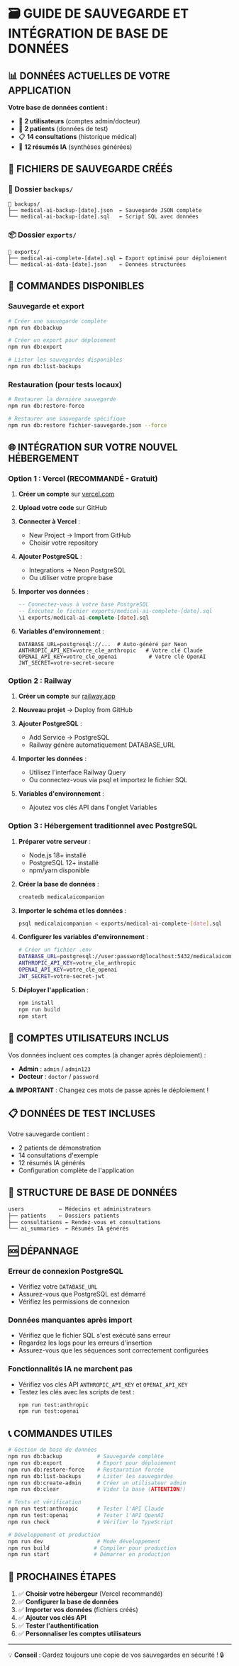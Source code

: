 # 🗃️ GUIDE DE SAUVEGARDE ET INTÉGRATION DE BASE DE DONNÉES

## 📊 DONNÉES ACTUELLES DE VOTRE APPLICATION

**Votre base de données contient :**
- 👤 **2 utilisateurs** (comptes admin/docteur)
- 👥 **2 patients** (données de test)
- 📋 **14 consultations** (historique médical)
- 🤖 **12 résumés IA** (synthèses générées)

## 📁 FICHIERS DE SAUVEGARDE CRÉÉS

### 🔧 Dossier `backups/`
```
📁 backups/
├── medical-ai-backup-[date].json  ← Sauvegarde JSON complète
└── medical-ai-backup-[date].sql   ← Script SQL avec données
```

### 📦 Dossier `exports/`
```
📁 exports/
├── medical-ai-complete-[date].sql ← Export optimisé pour déploiement
└── medical-ai-data-[date].json    ← Données structurées
```

## 🚀 COMMANDES DISPONIBLES

### Sauvegarde et export
```bash
# Créer une sauvegarde complète
npm run db:backup

# Créer un export pour déploiement
npm run db:export

# Lister les sauvegardes disponibles
npm run db:list-backups
```

### Restauration (pour tests locaux)
```bash
# Restaurer la dernière sauvegarde
npm run db:restore-force

# Restaurer une sauvegarde spécifique
npm run db:restore fichier-sauvegarde.json --force
```

## 🌐 INTÉGRATION SUR VOTRE NOUVEL HÉBERGEMENT

### Option 1 : Vercel (RECOMMANDÉ - Gratuit)

1. **Créer un compte** sur [vercel.com](https://vercel.com)

2. **Upload votre code** sur GitHub

3. **Connecter à Vercel** :
   - New Project → Import from GitHub
   - Choisir votre repository

4. **Ajouter PostgreSQL** :
   - Integrations → Neon PostgreSQL
   - Ou utiliser votre propre base

5. **Importer vos données** :
   ```sql
   -- Connectez-vous à votre base PostgreSQL
   -- Exécutez le fichier exports/medical-ai-complete-[date].sql
   \i exports/medical-ai-complete-[date].sql
   ```

6. **Variables d'environnement** :
   ```env
   DATABASE_URL=postgresql://...  # Auto-généré par Neon
   ANTHROPIC_API_KEY=votre_cle_anthropic   # Votre clé Claude
   OPENAI_API_KEY=votre_cle_openai          # Votre clé OpenAI
   JWT_SECRET=votre-secret-secure
   ```

### Option 2 : Railway

1. **Créer un compte** sur [railway.app](https://railway.app)

2. **Nouveau projet** → Deploy from GitHub

3. **Ajouter PostgreSQL** :
   - Add Service → PostgreSQL
   - Railway génère automatiquement DATABASE_URL

4. **Importer les données** :
   - Utilisez l'interface Railway Query
   - Ou connectez-vous via psql et importez le fichier SQL

5. **Variables d'environnement** :
   - Ajoutez vos clés API dans l'onglet Variables

### Option 3 : Hébergement traditionnel avec PostgreSQL

1. **Préparer votre serveur** :
   - Node.js 18+ installé
   - PostgreSQL 12+ installé
   - npm/yarn disponible

2. **Créer la base de données** :
   ```bash
   createdb medicalaicompanion
   ```

3. **Importer le schéma et les données** :
   ```bash
   psql medicalaicompanion < exports/medical-ai-complete-[date].sql
   ```

4. **Configurer les variables d'environnement** :
   ```bash
   # Créer un fichier .env
   DATABASE_URL=postgresql://user:password@localhost:5432/medicalaicompanion
   ANTHROPIC_API_KEY=votre_cle_anthropic
   OPENAI_API_KEY=votre_cle_openai
   JWT_SECRET=votre-secret-jwt
   ```

5. **Déployer l'application** :
   ```bash
   npm install
   npm run build
   npm start
   ```

## 🔐 COMPTES UTILISATEURS INCLUS

Vos données incluent ces comptes (à changer après déploiement) :

- **Admin** : `admin` / `admin123`
- **Docteur** : `doctor` / `password`

⚠️ **IMPORTANT** : Changez ces mots de passe après le déploiement !

## 📋 DONNÉES DE TEST INCLUSES

Votre sauvegarde contient :
- 2 patients de démonstration
- 14 consultations d'exemple
- 12 résumés IA générés
- Configuration complète de l'application

## 🔧 STRUCTURE DE BASE DE DONNÉES

```sql
users           ← Médecins et administrateurs
├── patients    ← Dossiers patients
├── consultations ← Rendez-vous et consultations
└── ai_summaries  ← Résumés IA générés
```

## 🆘 DÉPANNAGE

### Erreur de connexion PostgreSQL
- Vérifiez votre `DATABASE_URL`
- Assurez-vous que PostgreSQL est démarré
- Vérifiez les permissions de connexion

### Données manquantes après import
- Vérifiez que le fichier SQL s'est exécuté sans erreur
- Regardez les logs pour les erreurs d'insertion
- Assurez-vous que les séquences sont correctement configurées

### Fonctionnalités IA ne marchent pas
- Vérifiez vos clés API `ANTHROPIC_API_KEY` et `OPENAI_API_KEY`
- Testez les clés avec les scripts de test :
  ```bash
  npm run test:anthropic
  npm run test:openai
  ```

## 📞 COMMANDES UTILES

```bash
# Gestion de base de données
npm run db:backup           # Sauvegarde complète
npm run db:export           # Export pour déploiement
npm run db:restore-force    # Restauration forcée
npm run db:list-backups     # Lister les sauvegardes
npm run db:create-admin     # Créer un utilisateur admin
npm run db:clear            # Vider la base (ATTENTION!)

# Tests et vérification
npm run test:anthropic      # Tester l'API Claude
npm run test:openai         # Tester l'API OpenAI
npm run check               # Vérifier le TypeScript

# Développement et production
npm run dev                 # Mode développement
npm run build              # Compiler pour production
npm run start              # Démarrer en production
```

## 🎯 PROCHAINES ÉTAPES

1. ✅ **Choisir votre hébergeur** (Vercel recommandé)
2. ✅ **Configurer la base de données**
3. ✅ **Importer vos données** (fichiers créés)
4. ✅ **Ajouter vos clés API**
5. ✅ **Tester l'authentification**
6. ✅ **Personnaliser les comptes utilisateurs**

---

💡 **Conseil** : Gardez toujours une copie de vos sauvegardes en sécurité ! 🔒 